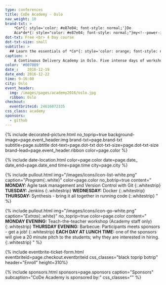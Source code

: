```yaml
---
type: conferences
title: CoDe Academy - Oslo
nav_weight: 10
brand-txt: >
    *Co*{: style='color: #e87e04; font-style: normal;'}De
    Aca*de*{: style="color: #e87e04; font-style: normal;"}my<!--power-icon-->
dot-txt: Free <br> 4 Day course
dot-txt-size: small
subtitle: >
  ## Learn the essentials of *Co*{: style='color: orange; font-style: normal;'}ntinuous *De*{: style='color: orange; font-style: normal;'}livery<br>
caption: >
    A Continuous Delivery Academy in Oslo. Five intense days of workshops - all you need to know about CoDe.
color: '#007089'
date_:    2016-12-19
date_end: 2016-12-22
time: 9—16:00
city: Oslo
event_header:
  img: /images/pages/academy2016/oslo.jpg
  ribbon: Oslo
checkout:
  eventbriteid: 24616072335
css_class: academy
sponsors:
  - github
---
```


{% include decorated-picture.html
no_toprip=true
background-image=page.event_header.img
brand-txt=page.brand-txt
subtitle=page.subtitle
dot-text=page.dot-txt
dot-txt-size=page.dot-txt-size
brand-lead=page.event_header.ribbon
color=page.color %}

{% include date-location.html
color=page.color
date=page.date_
date_end=page.date_end
time=page.time
city=page.city %}

{% include pullout.html
img="/images/icons/icon-list-white.png"
caption="*Program*{:.white}"
color=page.color
no_botrip=true
content="
**MONDAY:**    Agile task management and Version Control with Git
{:.whitestrip}
**TUESDAY:**   Jenkins
{:.whitestrip}
**WEDNESDAY:** Docker
{:.whitestrip}
**THURSDAY:**  Synthesis - bring it all together in running code
{:.whitestrip}
"
%}

{% include pullout.html
img="/images/icons/icon-go-white.png"
caption="*Extras*{:.white}"
no_toprip=true
color=page.color
content="
**MONDAY EVENING:** Teach-the-teacher workshop (Academy staff only)
{:.whitestrip}
**THURSDAY EVENING:** Barbecue: Participants meets sponsors - get a job!
{:.whitestrip}
**EACH DAY AT LUNCH TIME:** one of the sponsors will give a 20 minute pitch to the students; why they are interested in hiring.
{:.whitestrip}
"
%}


{% include eventbrite-ticket-form.html
eventbriteid=page.checkout.eventbriteid
css_classes="black toprip botrip"
header="Enroll"
height=310%}

{% include sponsors.html
sponsors=page.sponsors caption="Sponsors" subcaption="CoDe Academy is sponsored by:" css_classes="" %}
